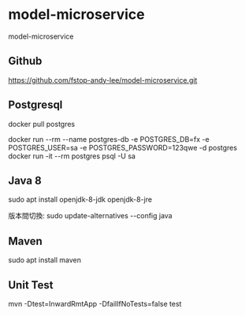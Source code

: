 # model-microservice
model-microservice

## Github
https://github.com/fstop-andy-lee/model-microservice.git


## Postgresql
docker pull postgres

docker run --rm --name postgres-db -e POSTGRES_DB=fx -e POSTGRES_USER=sa -e POSTGRES_PASSWORD=123qwe -d postgres
docker run -it --rm  postgres psql -U sa


## Java 8

sudo apt install openjdk-8-jdk openjdk-8-jre

版本間切換: sudo update-alternatives --config java

## Maven

sudo apt install maven

## Unit Test

mvn -Dtest=InwardRmtApp -DfailIfNoTests=false test
 